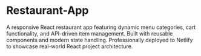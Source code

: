 # Restaurant-App
A responsive React restaurant app featuring dynamic menu categories, cart functionality, and API-driven item management. Built with reusable components and modern state handling. Professionally deployed to Netlify to showcase real-world React project architecture.
